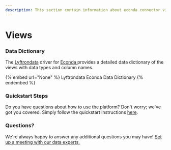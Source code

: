 ```yaml
---
description: This section contain information about econda connector views information
---
```


# Views

### Data Dictionary

The [Lyftrondata](https://www.lyftrondata.com/) driver for [Econda](None/)[ ](https://www.lyftrondata.com/integration/econda/)provides a detailed data dictionary of the views with data types and column names.

{% embed url="None" %}
Lyftrondata Econda Data Dictionary
{% endembed %}

### Quickstart Steps

Do you have questions about how to use the platform? Don't worry; we've got you covered. Simply follow the quickstart instructions [here](../README.md).

### Questions? <a href="#questions" id="questions"></a>

We're always happy to answer any additional questions you may have! [Set up a meeting with our data experts.](https://www.lyftrondata.com/book-a-meeting/)


